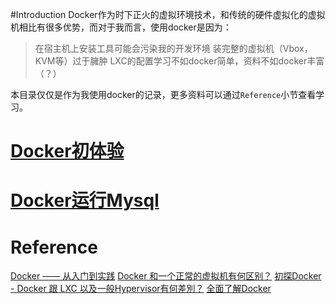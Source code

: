 #Introduction
Docker作为时下正火的虚拟环境技术，和传统的硬件虚拟化的虚拟机相比有很多优势，而对于我而言，使用docker是因为：
> 在宿主机上安装工具可能会污染我的开发环境
> 装完整的虚拟机（Vbox，KVM等）过于臃肿
> LXC的配置学习不如docker简单，资料不如docker丰富（？）

本目录仅仅是作为我使用docker的记录，更多资料可以通过`Reference`小节查看学习。

# [Docker初体验](http://www.findspace.name/easycoding/1700)
# [Docker运行Mysql](http://www.findspace.name/easycoding/1701)


# Reference
[Docker —— 从入门到实践](https://yeasy.gitbooks.io/docker_practice/content/)
[Docker 和一个正常的虚拟机有何区别？](https://www.oschina.net/translate/how-is-docker-io-different-from-a-normal-virtual-machine)
[初探Docker - Docker 跟 LXC 以及一般Hypervisor有何差別？](http://lab.howie.tw/2014/08/docker-docker-lxc-hypervisor.html)
[全面了解Docker](https://github.com/DeanXu/Docker-introduce/blob/master/README.md)